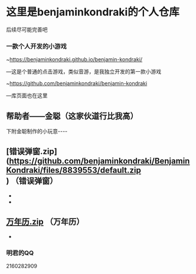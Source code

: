#          这里是benjaminkondraki的个人仓库

后续尽可能完善吧









###  一款个人开发的小游戏


 ~https://benjaminkondraki.github.io/benjamin-kondraki/

—这是个普通的点击游戏，类似音游，是我独立开发的第一款小游戏


~https://github.com/benjaminkondraki/benjamin-kondraki

—库页面也在这里









##  帮助者——金聪（这家伙道行比我高）

下附金聪制作的小玩意----


[错误弹窗.zip] (https://github.com/benjaminkondraki/BenjaminKondraki/files/8839553/default.zip)
（错误弹窗）
-
-
-
[万年历.zip](https://github.com/benjaminkondraki/BenjaminKondraki/files/8839554/default.zip)
（万年历）
-
-






###  明君的QQ
2160282909
